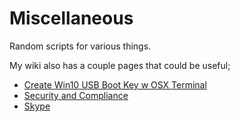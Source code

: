 Miscellaneous
======

Random scripts for various things.

My wiki also has a couple pages that could be useful;
* [Create Win10 USB Boot Key w OSX Terminal](https://github.com/pgreene/Random/wiki/Create-Win-10-USB-Boot-Drive-From-OSX-Terminal)
* [Security and Compliance](https://github.com/pgreene/miscellaneous/wiki/Security-&-Compliance)
* [Skype](https://github.com/pgreene/Random/wiki/Skype)
